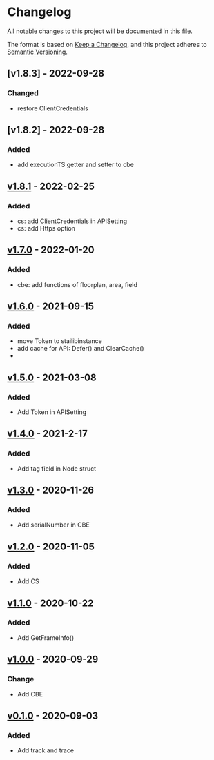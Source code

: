 # Changelog

All notable changes to this project will be documented in this file.

The format is based on [Keep a Changelog](https://keepachangelog.com/en/1.0.0/),
and this project adheres to [Semantic Versioning](https://semver.org/spec/v2.0.0.html).

## [v1.8.3] - 2022-09-28

### Changed
- restore ClientCredentials

## [v1.8.2] - 2022-09-28

### Added
- add executionTS getter and setter to cbe

## [v1.8.1] - 2022-02-25

### Added

- cs: add ClientCredentials in APISetting
- cs: add Https option

## [v1.7.0] - 2022-01-20

### Added

- cbe: add functions of floorplan, area, field


## [v1.6.0] - 2021-09-15

### Added

-  move Token to stailibinstance
-  add cache for API: Defer() and ClearCache()
-  

## [v1.5.0] - 2021-03-08

### Added

-  Add Token in APISetting


## [v1.4.0] - 2021-2-17

### Added

-  Add tag field in Node struct

## [v1.3.0] - 2020-11-26

### Added

-  Add serialNumber in CBE


## [v1.2.0] - 2020-11-05

### Added

-  Add CS

## [v1.1.0] - 2020-10-22

### Added

-  Add GetFrameInfo()

## [v1.0.0] - 2020-09-29

### Change

- Add CBE

## [v0.1.0] - 2020-09-03

### Added

- Add track and trace


[v1.8.1]: github.com/bigobject-inc/stailib/archive/v1.8.1
[v1.7.0]: github.com/bigobject-inc/stailib/archive/v1.7.0
[v1.6.0]: github.com/bigobject-inc/stailib/archive/v1.6.0
[v1.5.0]: github.com/bigobject-inc/stailib/archive/v1.5.0
[v1.4.0]: github.com/bigobject-inc/stailib/archive/v1.4.0
[v1.3.0]: github.com/bigobject-inc/stailib/archive/v1.3.0
[v1.2.0]: github.com/bigobject-inc/stailib/archive/v1.2.0
[v1.1.0]: github.com/bigobject-inc/stailib/archive/v1.1.0
[v1.0.0]: github.com/bigobject-inc/stailib/archive/v1.0.0
[v0.1.0]: github.com/bigobject-inc/stailib/archive/v0.1.0

